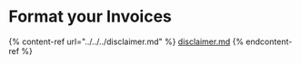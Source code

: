 # Format your Invoices

{% content-ref url="../../../disclaimer.md" %}
[disclaimer.md](../../../disclaimer.md)
{% endcontent-ref %}
